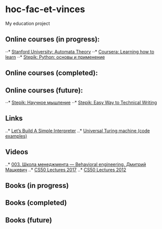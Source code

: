 # hoc-fac-et-vinces
My education project

## Online courses (in progress):
⋅⋅* [Stanford University: Automata Theory](https://lagunita.stanford.edu/courses/course-v1:ComputerScience+Automata+Fall2016/info)
⋅⋅* [Coursera: Learning how to learn](https://www.coursera.org/learn/learning-how-to-learn/home)
⋅⋅* [Stepik: Python: основы и применение](https://stepik.org/course/512/)

## Online courses (completed):


## Online courses (future):
⋅⋅* [Stepik: Научное мышление](https://stepik.org/course/578/)
⋅⋅* [Stepik: Easy Way to Technical Writing](https://stepik.org/course/684)

## Links
..* [Let’s Build A Simple Interpreter](https://ruslanspivak.com)
..* [Universal Turing machine (code examples)](https://rosettacode.org/wiki/Universal_Turing_machine)

## Videos
..* [003. Школа менеджмента — Behavioral engineering. Дмитрий Мацкевич](https://www.youtube.com/watch?v=70hcbjyJZ-Q)
..* [CS50 Lectures 2017](https://www.youtube.com/playlist?list=PLhQjrBD2T3828ZVcVzEIhsHVgjANGZveu)
..* [CS50 Lectures 2012](https://www.youtube.com/playlist?list=PL2SOU6wwxB0s5l_sHT1f-7NyTBIw33EEJ)

## Books (in progress)

## Books (completed)

## Books (future)
